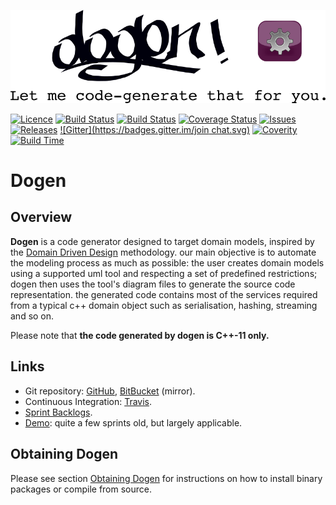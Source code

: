 ![Dogen Logo](https://raw.githubusercontent.com/DomainDrivenConsulting/dogen/master/images/logo_with_message.png)

[![Licence](https://img.shields.io/badge/license-GPL_3-green.svg?dummy)](https://raw.githubusercontent.com/DomainDrivenConsulting/dogen/master/LICENCE)
[![Build Status](https://img.shields.io/travis/DomainDrivenConsulting/dogen.svg?label=linux/osx)](https://travis-ci.org/DomainDrivenConsulting/dogen)
[![Build Status](https://img.shields.io/appveyor/ci/mcraveiro/dogen.svg?label=windows)](https://ci.appveyor.com/project/mcraveiro/dogen)
[![Coverage Status](https://img.shields.io/coveralls/DomainDrivenConsulting/dogen.svg)](https://coveralls.io/r/DomainDrivenConsulting/dogen)
[![Issues](https://img.shields.io/github/issues/domaindrivenconsulting/dogen.svg)](https://github.com/DomainDrivenConsulting/dogen/issues)
[![Releases](https://badge.fury.io/gh/domaindrivenconsulting%2fdogen.svg)](https://github.com/domaindrivenconsulting/dogen/releases)
[![Gitter](https://badges.gitter.im/join chat.svg)](https://gitter.im/domaindrivenconsulting/dogen?utm_source=badge&utm_medium=badge&utm_campaign=pr-badge&utm_content=badge)
[![Coverity](https://img.shields.io/coverity/scan/9268.svg)](https://scan.coverity.com/projects/domaindrivenconsulting-dogen)
[![Build Time](https://buildtimetrend.herokuapp.com/badge/DomainDrivenConsulting/dogen/latest)](https://buildtimetrend.herokuapp.com/dashboard/DomainDrivenConsulting/dogen)

# Dogen

## Overview

**Dogen** is a code generator designed to target domain models, inspired
by the
[Domain Driven Design](http://en.wikipedia.org/wiki/domain-driven_design)
methodology. our main objective is to automate the modeling process as
much as possible: the user creates domain models using a supported uml
tool and respecting a set of predefined restrictions; dogen then uses
the tool's diagram files to generate the source code
representation. the generated code contains most of the services
required from a typical c++ domain object such as serialisation,
hashing, streaming and so on.

Please note that **the code generated by dogen is C++-11 only.**

## Links

- Git repository: [GitHub](https://github.com/domaindrivenconsulting/dogen), [BitBucket](https://bitbucket.org/marco_craveiro/dogen/overview) (mirror).
- Continuous Integration: [Travis](https://travis-ci.org/DomainDrivenConsulting/dogen/builds).
- [Sprint Backlogs](https://github.com/domaindrivenconsulting/dogen/tree/master/doc/agile).
- [Demo](https://youtu.be/Z7k8qbImXkU): quite a few sprints old, but largely applicable.

## Obtaining Dogen

Please see section
[Obtaining Dogen](https://github.com/DomainDrivenConsulting/dogen/blob/master/doc/manual/manual.tex)
for instructions on how to install binary packages or compile from
source.
